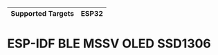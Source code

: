 | Supported Targets | ESP32 |
| ----------------- | ----- |

ESP-IDF BLE MSSV OLED SSD1306
=======================================



